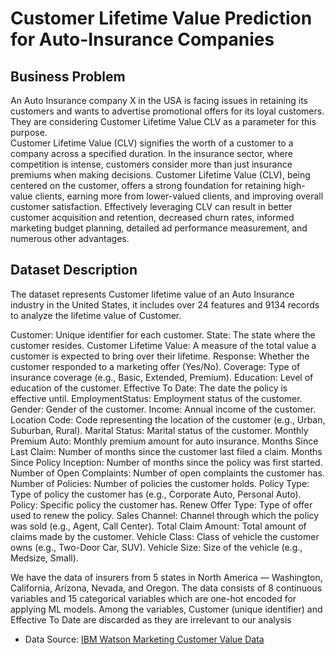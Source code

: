 # Customer Lifetime Value Prediction for Auto-Insurance Companies

## Business Problem
An Auto Insurance company X in the USA is facing issues in retaining its customers and wants to advertise promotional offers for its loyal customers. They are considering Customer Lifetime Value CLV as a parameter for this purpose. <br>
Customer Lifetime Value (CLV) signifies the worth of a customer to a company across a specified duration.  In the insurance sector, where competition is intense, customers consider more than just insurance premiums when making decisions.  Customer Lifetime Value (CLV), being centered on the customer, offers a strong foundation for retaining high-value clients, earning more from lower-valued clients, and improving overall customer satisfaction. Effectively leveraging CLV can result in better customer acquisition and retention, decreased churn rates, informed marketing budget planning, detailed ad performance measurement, and numerous other advantages.

## Dataset Description
The dataset represents Customer lifetime value of an Auto Insurance industry in the United States, it includes over 24 features and 9134 records to analyze the lifetime value of Customer.

Customer: Unique identifier for each customer.
State: The state where the customer resides.
Customer Lifetime Value: A measure of the total value a customer is expected to bring over their lifetime.
Response: Whether the customer responded to a marketing offer (Yes/No).
Coverage: Type of insurance coverage (e.g., Basic, Extended, Premium).
Education: Level of education of the customer.
Effective To Date: The date the policy is effective until.
EmploymentStatus: Employment status of the customer.
Gender: Gender of the customer.
Income: Annual income of the customer.
Location Code: Code representing the location of the customer (e.g., Urban, Suburban, Rural).
Marital Status: Marital status of the customer.
Monthly Premium Auto: Monthly premium amount for auto insurance.
Months Since Last Claim: Number of months since the customer last filed a claim.
Months Since Policy Inception: Number of months since the policy was first started.
Number of Open Complaints: Number of open complaints the customer has.
Number of Policies: Number of policies the customer holds.
Policy Type: Type of policy the customer has (e.g., Corporate Auto, Personal Auto).
Policy: Specific policy the customer has.
Renew Offer Type: Type of offer used to renew the policy.
Sales Channel: Channel through which the policy was sold (e.g., Agent, Call Center).
Total Claim Amount: Total amount of claims made by the customer.
Vehicle Class: Class of vehicle the customer owns (e.g., Two-Door Car, SUV).
Vehicle Size: Size of the vehicle (e.g., Medsize, Small).

We have the data of insurers from 5 states in North America — Washington, California, Arizona, Nevada, and Oregon. The data consists of 8 continuous variables and 15 categorical variables which are one-hot encoded for applying ML models. Among the variables, Customer (unique identifier) and Effective To Date are discarded as they are irrelevant to our analysis

- Data Source: [IBM Watson Marketing Customer Value Data](https://www.kaggle.com/datasets/pankajjsh06/ibm-watson-marketing-customer-value-data)
